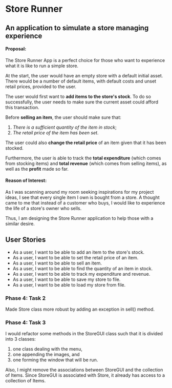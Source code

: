 # Store Runner

## An application to simulate a store managing experience

#### Proposal:

The Store Runner App is a perfect choice for those who want to experience what it is like to run a simple store.  

At the start, the user would have an empty store with a default initial asset.
There would be a number of default items, with default costs and unset retail prices, provided to the user.  

The user would first want to **add items to the store's stock**.
To do so successfully, the user needs to make sure the current asset could afford this transaction.
  
Before **selling an item**, the user should make sure that:
1. *There is a sufficient quantity of the item in stock*;  
2. *The retail price of the item has been set*.

The user could also **change the retail price** of an item given that it has been stocked.  

Furthermore, the user is able to track the **total expenditure** (which comes from stocking items) 
and **total revenue** (which comes from selling items), as well as the **profit** made so far.

#### Reason of Interest:

As I was scanning around my room seeking inspirations for my project ideas, 
I see that every single item I own is bought from a store. A thought came to me that
instead of a customer who buys, I would like to experience the life of a store's owner who sells. 

Thus, I am designing the Store Runner application to help those with a similar desire.



## User Stories

- As a user, I want to be able to add an item to the store's stock.
- As a user, I want to be able to set the retail price of an item.
- As a user, I want to be able to sell an item.
- As a user, I want to be able to find the quantity of an item in stock.
- As a user, I want to be able to track my expenditure and revenue.
- As a user, I want to be able to save my store to file.
- As a user, I want to be able to load my store from file.


### Phase 4: Task 2
Made Store class more robust by adding an exception in sell() method.

### Phase 4: Task 3
I would refactor some methods in the StoreGUI class such that 
it is divided into 3 classes: 
1. one class dealing with the menu, 
2. one appending the images,  and 
3. one forming the window that will be run. 

Also, I might remove the associations between StoreGUI and the collection of Items. 
Since StoreGUI is associated with Store, it already has access to a collection of Items.